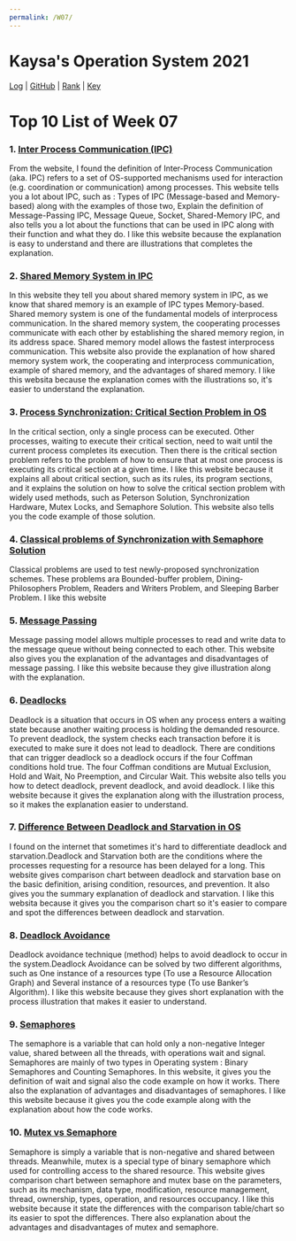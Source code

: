 ```yaml
---
permalink: /W07/
---
```


# Kaysa's Operation System 2021

[Log](TXT/mylog.txt) | [GitHub](https://github.com/kaysakay/os211) | [Rank](TXT/myrank.txt) | [Key](TXT/mypubkey.txt)

# Top 10 List of Week 07

### 1. [**Inter Process Communication (IPC)**](https://medium.com/adamedelwiess/operating-system-18-inter-process-communication-pipe-message-queue-socket-shared-memory-ipc-ceab3729f0e2)<br>
From the website, I found the definition of Inter-Process Communication (aka. IPC) refers to a set of OS-supported mechanisms used for interaction (e.g. coordination or communication) among processes. This website tells you a lot about IPC, such as : Types of IPC (Message-based and Memory-based) along with the examples of those two, Explain the definition of Message-Passing IPC, Message Queue, Socket, Shared-Memory IPC, and also tells you a lot about the functions that can be used in IPC along with their function and what they do. I like this website because the explanation is easy to understand and there are illustrations that completes the explanation.

### 2. [**Shared Memory System in IPC**](https://binaryterms.com/shared-memory-system-in-ipc.html)<br>
In this website they tell you about shared memory system in IPC, as we know that shared memory is an example of IPC types Memory-based. Shared memory system is one of the fundamental models of interprocess communication. In the shared memory system, the cooperating processes communicate with each other by establishing the shared memory region, in its address space. Shared memory model allows the fastest interprocess communication. This website also provide the explanation of how shared memory system work, the cooperating and interprocess communication, example of shared memory, and the advantages of shared memory. I like this websita because the explanation comes with the illustrations so, it's easier to understand the explanation.

### 3. [**Process Synchronization: Critical Section Problem in OS**](https://www.guru99.com/process-synchronization.html)<br>
In the critical section, only a single process can be executed. Other processes, waiting to execute their critical section, need to wait until the current process completes its execution. Then there is the critical section problem refers to the problem of how to ensure that at most one process is executing its critical section at a given time. I like this website because it explains all about critical section, such as its rules, its program sections, and it explains the solution on how to solve the critical section problem with widely used methods, such as Peterson Solution, Synchronization Hardware, Mutex Locks, and Semaphore Solution. This website also tells you the code example of those solution.

### 4. [**Classical problems of Synchronization with Semaphore Solution**](https://www.geeksforgeeks.org/classical-problems-of-synchronization-with-semaphore-solution/)<br>
Classical problems are used to test newly-proposed synchronization schemes. These problems ara Bounded-buffer problem, Dining-Philosophers Problem, Readers and Writers Problem, and Sleeping Barber Problem. I like this website  

### 5. [**Message Passing**](https://www.tutorialspoint.com/message-passing-model-of-process-communication)<br>
Message passing model allows multiple processes to read and write data to the message queue without being connected to each other. This website also gives you the explanation of the advantages and disadvantages of message passing. I like this website because they give illustration along with the explanation.

### 6. [**Deadlocks**](https://www.tutorialspoint.com/process-deadlocks-in-operating-system)<br>
Deadlock is a situation that occurs in OS when any process enters a waiting state because another waiting process is holding the demanded resource. To prevent deadlock, the system checks each transaction before it is executed to make sure it does not lead to deadlock. There are conditions that can trigger deadlock so a deadlock occurs if the four Coffman conditions hold true. The four Coffman conditions are Mutual Exclusion, Hold and Wait, No Preemption, and Circular Wait. This website also tells you how to detect deadlock, prevent deadlock, and avoid deadlock. I like this website because it gives the explanation along with the illustration process, so it makes the explanation easier to understand.

### 7. [**Difference Between Deadlock and Starvation in OS**](https://techdifferences.com/difference-between-deadlock-and-starvation-in-os.html)<br>
I found on the internet that sometimes it's hard to differentiate deadlock and starvation.Deadlock and Starvation both are the conditions where the processes requesting for a resource has been delayed for a long. This website gives comparison chart between deadlock and starvation base on the basic definition, arising condition, resources, and prevention. It also gives you the summary explanation of deadlock and starvation. I like this websita because it gives you the comparison chart so it's easier to compare and spot the differences between deadlock and starvation.

### 8. [**Deadlock Avoidance**](http://digitalthinkerhelp.com/deadlock-avoidance-algorithms-in-os-operating-system-must-be-known/)<br>
Deadlock avoidance technique (method) helps to avoid deadlock to occur in the system.Deadlock Avoidance can be solved by two different algorithms, such as One instance of a resources type (To use a Resource Allocation Graph) and Several instance of a resources type (To use Banker’s Algorithm). I like this website because they gives short explanation with the process illustration that makes it easier to understand.

### 9. [**Semaphores**](https://www.studytonight.com/operating-system/introduction-to-semaphores)<br>
The semaphore is a variable that can hold only a non-negative Integer value, shared between all the threads, with operations wait and signal. Semaphores are mainly of two types in Operating system : Binary Semaphores and Counting Semaphores. In this website, it gives you the definition of wait and signal also the code example on how it works. There also the explanation of advantages and disadvantages of semaphores. I like this website because it gives you the code example along with the explanation about how the code works.

### 10. [**Mutex vs Semaphore**](https://www.guru99.com/mutex-vs-semaphore.html)<br>
Semaphore is simply a variable that is non-negative and shared between threads. Meanwhile, mutex is a special type of binary semaphore which used for controlling access to the shared resource. This website gives comparison chart between semaphore and mutex base on the parameters, such as its mechanism, data type, modification, resource management, thread, ownership, types, operation, and resources occupancy. I like this website because it state the differences with the comparison table/chart so its easier to spot the differences. There also explanation about the advantages and disadvantages of mutex and semaphore.
